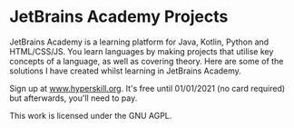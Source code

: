 # JetBrains Academy Projects
JetBrains Academy is a learning platform for Java, Kotlin, Python and HTML/CSS/JS. You learn languages by making projects that utilise key concepts of a language, as well as covering theory. Here are some of the solutions I have created whilst learning in JetBrains Academy.

Sign up at www.hyperskill.org. It's free until 01/01/2021 (no card required) but afterwards, you'll need to pay.

This work is licensed under the GNU AGPL.
